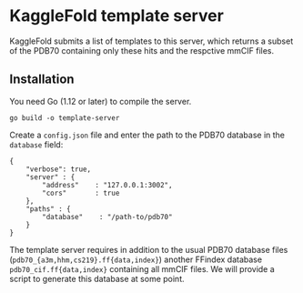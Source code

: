 # KaggleFold template server

KaggleFold submits a list of templates to this server, which returns a subset of the PDB70 containing only these hits and the respctive mmCIF files.

## Installation

You need Go (1.12 or later) to compile the server.

```
go build -o template-server
```

Create a `config.json` file and enter the path to the PDB70 database in the `database` field:
```
{
    "verbose": true,
    "server" : {
        "address"    : "127.0.0.1:3002",
        "cors"       : true
    },
    "paths" : {
        "database"    : "/path-to/pdb70"
    }
}
```

The template server requires in addition to the usual PDB70 database files (`pdb70_{a3m,hhm,cs219}.ff{data,index}`) another FFindex database `pdb70_cif.ff{data,index}` containing all mmCIF files. We will provide a script to generate this database at some point.
